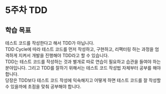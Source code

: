# 5주차 TDD

## 학습 목표

테스트 코드를 작성한다고 해서 TDD가 아닙니다.\
TDD Cycle에 따라 테스트 코드를 먼저 작성하고, 구현하고, 리팩터링 하는 과정을 엄격하게 지켜서 개발을 진행해야 TDD라고 할 수 있습니다.\
TDD는 테스트 코드를 작성하는 것과 별개로 따로 연습이 필요하고 습관을 들여야 하는 분야입니다. 그리고 TDD를 잘하기 위해서는 테스트 코드 작성법 자체부터 공부를 해야합니다.\
당장은 TDD보다 테스트 코드 작성에 익숙해지고 어떻게 하면 테스트 코드를 잘 작성할 수 있을까에 초점을 맞춰 공부해야 합니다.
